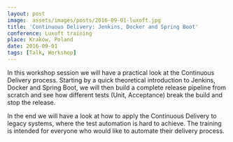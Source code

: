 ```yaml
---
layout: post
image:  assets/images/posts/2016-09-01-luxoft.jpg
title: 'Continuous Delivery: Jenkins, Docker and Spring Boot'
conference: Luxoft training
place: Kraków, Poland
date: 2016-09-01
tags: [Talk, Workshop]
---
```


In this workshop session we will have a practical look at the Continuous Delivery process. Starting by a quick theoretical introduction to Jenkins, Docker and Spring Boot, we will then build a complete release pipeline from scratch and see how different tests (Unit, Acceptance) break the build and stop the release.

In the end we will have a look at how to apply the Continuous Delivery to legacy systems, where the test automation is hard to achieve. The training is intended for everyone who would like to automate their delivery process.